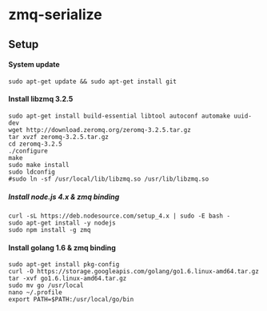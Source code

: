 # zmq-serialize

## Setup

#### System update
    
    sudo apt-get update && sudo apt-get install git
        
#### Install libzmq 3.2.5

    sudo apt-get install build-essential libtool autoconf automake uuid-dev
    wget http://download.zeromq.org/zeromq-3.2.5.tar.gz
    tar xvzf zeromq-3.2.5.tar.gz
    cd zeromq-3.2.5
    ./configure
    make
    sudo make install
    sudo ldconfig
    #sudo ln -sf /usr/local/lib/libzmq.so /usr/lib/libzmq.so
  
##### Install node.js 4.x & zmq binding

    curl -sL https://deb.nodesource.com/setup_4.x | sudo -E bash -
    sudo apt-get install -y nodejs
    sudo npm install -g zmq

#### Install golang 1.6 & zmq binding

    sudo apt-get install pkg-config
    curl -O https://storage.googleapis.com/golang/go1.6.linux-amd64.tar.gz
    tar -xvf go1.6.linux-amd64.tar.gz
    sudo mv go /usr/local
    nano ~/.profile
    export PATH=$PATH:/usr/local/go/bin